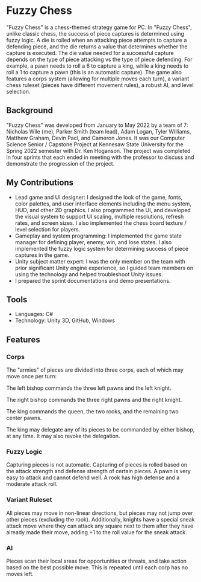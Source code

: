 # Fuzzy Chess
"Fuzzy Chess" is a chess-themed strategy game for PC. In "Fuzzy Chess", unlike classic chess, the success of piece captures is determined using fuzzy logic. A die is rolled when an attacking piece attempts to capture a defending piece, and the die returns a value that determines whether the capture is executed. The die value needed for a successful capture depends on the type of piece attacking vs the type of piece defending. For example, a pawn needs to roll a 6 to capture a king, while a king needs to roll a 1 to capture a pawn (this is an automatic capture). The game also features a corps system (allowing for multiple moves each turn), a variant chess ruleset (pieces have different movement rules), a robust AI, and level selection.   

## Background
"Fuzzy Chess" was developed from January to May 2022 by a team of 7: Nicholas Wile (me), Parker Smith (team lead), Adam Logan, Tyler Williams, Matthew Graham, Devin Pacl, and Cameron Jones. It was our Computer Science Senior / Capstone Project at Kennesaw State University for the Spring 2022 semester with Dr. Ken Hoganson. The project was completed in four sprints that each ended in meeting with the professor to discuss and demonstrate the progression of the project.

## My Contributions
- Lead game and UI designer: I designed the look of the game, fonts, color palettes, and user interface elements including the menu system, HUD, and other 2D graphics. I also programmed the UI, and developed the visual system to support UI scaling, multiple resolutions, refresh rates, and screen sizes. I also implemented the chess board texture / level selection for players.
- Gameplay and system programming: I implemented the game state manager for defining player, enemy, win, and lose states. I also implemented the fuzzy logic system for determining success of piece captures in the game.
- Unity subject matter expert: I was the only member on the team with prior significant Unity engine experience, so I guided team members on using the technology and helped troubleshoot Unity issues.
- I prepared the sprint documentations and demo presentations. 

## Tools
- Languages: C#
- Technology: Unity 3D, GitHub, Windows

## Features
### Corps
The "armies" of pieces are divided into three corps, each of which may move once per turn:

The left bishop commands the three left pawns and the left knight.

The right bishop commands the three right pawns and the right knight.

The king commands the queen, the two rooks, and the remaining two center pawns.

The king may delegate any of its pieces to be commanded by either bishop, at any time. It may also revoke the delegation.

### Fuzzy Logic
Capturing pieces is not automatic. Capturing of pieces is rolled based on the attack strength and defense strength of certain pieces. A pawn is very easy to attack and cannot defend well. A rook has high defense and a moderate attack roll.

### Variant Ruleset
All pieces may move in non-linear directions, but pieces may not jump over other pieces (excluding the rook). Additionally, knights have a special sneak attack move where they can attack any square next to them after they have already made their move, adding +1 to the roll value for the sneak attack.

### AI
Pieces scan their local areas for opportunities or threats, and take action based on the best possible move. This is repeated until each corp has no moves left.
